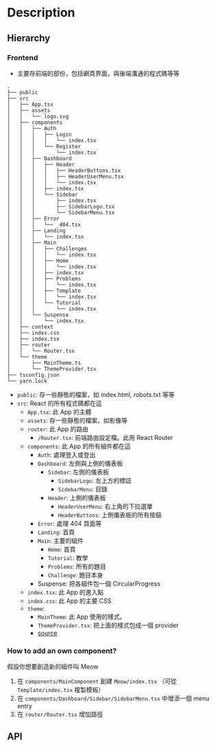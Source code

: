 # Description
## Hierarchy

### Frontend

* 主要存前端的部份，包括網頁界面，與後端溝通的程式碼等等

```
.
├── public
├── src
│   ├── App.tsx
│   ├── assets
│   │   └── logo.svg
│   ├── components
│   │   ├── Auth
│   │   │   ├── Login
│   │   │   │   └── index.tsx
│   │   │   └── Register
│   │   │       └── index.tsx
│   │   ├── Dashboard
│   │   │   ├── Header
│   │   │   │   ├── HeaderButtons.tsx
│   │   │   │   ├── HeaderUserMenu.tsx
│   │   │   │   └── index.tsx
│   │   │   ├── index.tsx
│   │   │   └── Sidebar
│   │   │       ├── index.tsx
│   │   │       ├── SidebarLogo.tsx
│   │   │       └── SidebarMenu.tsx
│   │   ├── Error
│   │   │   └── _404.tsx
│   │   ├── Landing
│   │   │   └── index.tsx
│   │   ├── Main
│   │   │   ├── Challenges
│   │   │   │   └── index.tsx
│   │   │   ├── Home
│   │   │   │   └── index.tsx
│   │   │   ├── index.tsx
│   │   │   ├── Problems
│   │   │   │   └── index.tsx
│   │   │   ├── Template
│   │   │   │   └── index.tsx
│   │   │   └── Tutorial
│   │   │       └── index.tsx
│   │   └── Suspense
│   │       └── index.tsx
│   ├── context
│   ├── index.css
│   ├── index.tsx
│   ├── router
│   │   └── Router.tsx
│   └── theme
│       ├── MainTheme.ts
│       └── ThemeProvider.tsx
├── tsconfig.json
└── yarn.lock
```
* `public`: 存一些靜態的檔案，如 index.html, robots.txt 等等
* `src`: React 的所有程式碼都在這
    * `App.tsx`: 此 App 的主體
    * `assets`: 存一些靜態的檔案，如影像等
    * `router`: 此 App 的路由
        * `/Router.tsx`: 前端路由設定檔。此用 React Router
    * `components`: 此 App 的所有組件都在這
        * `Auth`: 處理登入或登出
        * `Dashboard`: 左側與上側的儀表板
            * `Sidebar`: 左側的儀表板
                * `SidebarLogo`: 左上方的標誌
                * `SidebarMenu`: 目錄
            * `Header`: 上側的儀表板
                * `HeaderUserMenu`: 右上角的下拉選單
                * `HeaderButtons`: 上側儀表板的所有按鈕
        * `Error`: 處理 404 頁面等
        * `Landing`: 首頁
        * `Main`: 主要的組件
            * `Home`: 首頁
            * `Tutorial`: 教學
            * `Problems`: 所有的題目
            * `Challenge`: 題目本身
        * Suspense: 把各組件包一個 CircularProgress
    * `index.tsx`: 此 App 的進入點
    * `index.css`: 此 App 的主要 CSS
    * `theme`:
        * `MainTheme`: 此 App 使用的樣式。
        * `ThemeProvider.tsx`: 把上面的樣式包成一個 provider
        * [source](https://github.com/bloomui/tokyo-free-white-react-admin-dashboard/blob/main/src/theme/ThemeProvider.tsx)

### How to add an own component?

假設你想要創造新的組件叫 Meow

1. 在 `components/MainComponent` 創建 `Meow/index.tsx` （可從 `Template/index.tsx` 複製模板）
2. 在 `components/Dashboard/Sidebar/SidebarMenu.tsx` 中增添一個 menu entry
3. 在 `router/Router.tsx` 增加路徑

## API


